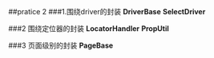 ##pratice 2
###1.围绕driver的封装
**DriverBase**
**SelectDriver**

###2 围绕定位器的封装
**LocatorHandler**
**PropUtil**

###3 页面级别的封装
**PageBase**


